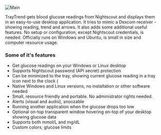 ![Main](https://raw.githubusercontent.com/slicke/traytrend/master/img/beta3_linux.png "Linux version")

TrayTrend gets blood glucose readings from Nightscout and displays them in an easy-to-use desktop application. It tries to mimic a Dexcom receiver - showing reading, trend and arrows. It also adds some additional useful features. No setup or configuration, except Nightscout credentials, is needed. Officially runs on Windows and Ubuntu, is small in size and computer resource usage. 

### Some of it's features
- Get glucose readings on your Windows or Linux desktop
- Supports Nightscout password (API secret) protection
- Can be minimized to the tray, showing current glucose reading in a tray icon next to the clock (
- Native Windows and Linux versions, no installation or other software needed
- Small, resource friendly and portable. No administrator rights needed.
- Alerts (visual and audio), snoozable
- Running another application when the glucose drops too low
- Optional on-top transparent window hovering on-top of your desktop showing glucose data
- Supports both mmol/L and mg/dL
- Custom colors, glucose limits
